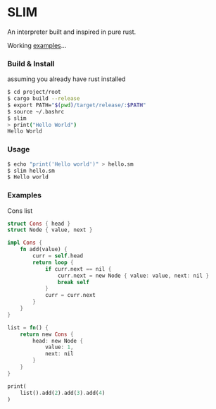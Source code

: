 # SLIM

An interpreter built and inspired in pure rust.

Working [examples](https://github.com/jjflash95/slim-examples)...

### Build & Install

assuming you already have rust installed
```bash
$ cd project/root
$ cargo build --release
$ export PATH="$(pwd)/target/release/:$PATH"
$ source ~/.bashrc
$ slim
> print("Hello World")
Hello World
```

### Usage
```bash
$ echo "print('Hello world')" > hello.sm
$ slim hello.sm
$ Hello world
```

### Examples
Cons list
```rust
struct Cons { head }
struct Node { value, next }

impl Cons {
    fn add(value) {
        curr = self.head
        return loop {
            if curr.next == nil {
                curr.next = new Node { value: value, next: nil }
                break self
            }
            curr = curr.next
        }
    }
}

list = fn() {
    return new Cons {
        head: new Node {
            value: 1,
            next: nil
        }
    }
}

print(
    list().add(2).add(3).add(4)
)
```
